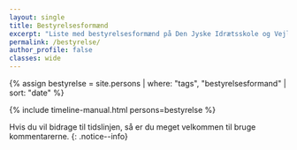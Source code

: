 ```yaml
---
layout: single
title: Bestyrelsesformænd
excerpt: "Liste med bestyrelsesformænd på Den Jyske Idrætsskole og Vejle Idrætshøjskole"
permalink: /bestyrelse/
author_profile: false
classes: wide
---
```


{% assign bestyrelse = site.persons | where: "tags", "bestyrelsesformand" | sort: "date" %}

{% include timeline-manual.html persons=bestyrelse %}

Hvis du vil bidrage til tidslinjen, så er du meget velkommen til bruge kommentarerne.
{: .notice--info}
